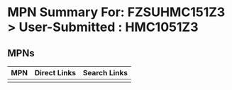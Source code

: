 



# MPN Summary For: FZSUHMC151Z3 > User-Submitted : HMC1051Z3

## MPNs
  

|MPN|Direct Links|Search Links|
| :--- | :--- | :--- |
||||
